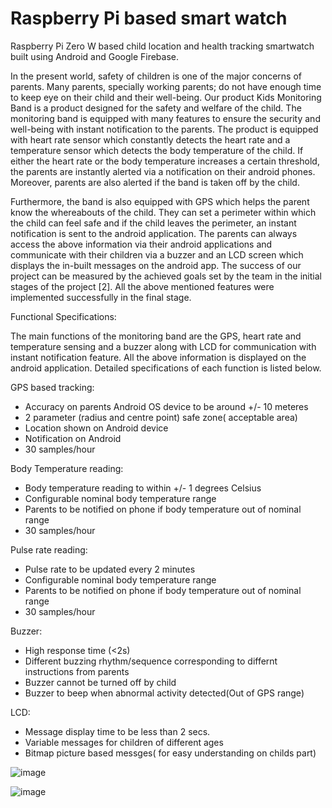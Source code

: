 # Raspberry Pi based smart watch
 Raspberry Pi Zero W based child location and health tracking smartwatch built using Android and Google Firebase.

In the present world, safety of children is one of the major concerns of parents. Many parents, specially working parents; do not have enough time to keep eye on their child and their well-being. Our product Kids Monitoring Band is a product designed for the safety and welfare of the child. The monitoring band is equipped with many features to ensure the security and well-being with instant notification to the parents. The product is equipped with heart rate sensor which constantly detects the heart rate and a temperature sensor which detects the body temperature of the child. If either the heart rate or the body temperature increases a certain threshold, the parents are instantly alerted via a notification on their android phones. Moreover, parents are also alerted if the band is taken off by the child.

Furthermore, the band is also equipped with GPS which helps the parent know the whereabouts of the child. They can set a perimeter within which the child can feel safe and if the child leaves the perimeter, an instant notification is sent to the android application. The parents can always access the above information via their android applications and communicate with their children via a buzzer and an LCD screen which displays the in-built messages on the android app. The success of our project can be measured by the achieved goals set by the team in the initial stages of the project [2]. All the above mentioned features were implemented successfully in the final stage.

Functional Specifications:

The main functions of the monitoring band are the GPS, heart rate and temperature sensing and a buzzer along with LCD for communication with instant notification feature. All the above information is displayed on the android application. Detailed specifications of each function is listed below.

GPS based tracking:
- Accuracy on parents Android OS device to be around +/- 10 meteres
- 2 parameter (radius and centre point) safe zone( acceptable area)
- Location shown on Android device
- Notification on Android
- 30 samples/hour

Body Temperature reading:
- Body temperature reading to within +/- 1 degrees Celsius
- Configurable nominal body temperature range
- Parents to be notified on phone if body temperature out of nominal range
- 30 samples/hour

Pulse rate reading:
- Pulse rate to be updated every 2 minutes
- Configurable nominal body temperature range
- Parents to be notified on phone if body temperature out of nominal range
- 30 samples/hour

Buzzer:
- High response time (<2s)
- Different buzzing rhythm/sequence corresponding to differnt instructions from parents
- Buzzer cannot be turned off by child
- Buzzer to beep when abnormal activity detected(Out of GPS range)

LCD:
- Message display time to be less than 2 secs.
- Variable messages for children of different ages
- Bitmap picture based messges( for easy understanding on childs part)



![image](https://user-images.githubusercontent.com/37940040/218284496-4ff8be5a-a52d-42f7-ae5e-a2ff418dd289.png)

![image](https://user-images.githubusercontent.com/37940040/218284505-e2228e79-a672-4503-b1ba-c113959f4f63.png)
